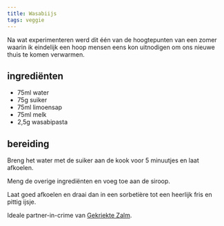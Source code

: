 ```yaml
---
title: Wasabiijs
tags: veggie
---
```


Na wat experimenteren werd dit één van de hoogtepunten van een zomer waarin ik eindelijk een hoop mensen eens kon uitnodigen om ons nieuwe thuis te komen verwarmen.

## ingrediënten

* 75ml water
* 75g suiker
* 75ml limoensap
* 75ml melk
* 2,5g wasabipasta

## bereiding

Breng het water met de suiker aan de kook voor 5 minuutjes en laat afkoelen.

Meng de overige ingrediënten en voeg toe aan de siroop.

Laat goed afkoelen en draai dan in een sorbetière tot een heerlijk fris en pittig ijsje.

Ideale partner-in-crime van [Gekriekte Zalm](Gekriekte-Zalm.html).
